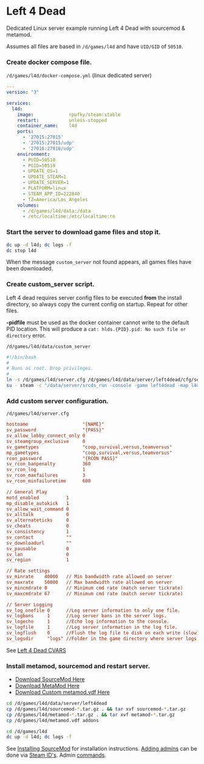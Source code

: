# Left 4 Dead
Dedicated Linux server example running Left 4 Dead with sourcemod & metamod.

Assumes all files are based in `/d/games/l4d` and have
`UID/GID` of `50510`.

### Create docker compose file.
`/d/games/l4d/docker-compose.yml` (linux dedicated server)
``` yaml
---
version: "3"

services:
  l4d:
    image:             rpufky/steam:stable
    restart:           unless-stopped
    container_name:    l4d
    ports:
      - '27015:27015'
      - '27015:27015/udp'
      - '27016:27016/udp'
    environment:
      - PUID=50510
      - PGID=50510
      - UPDATE_OS=1
      - UPDATE_STEAM=1
      - UPDATE_SERVER=1
      - PLATFORM=linux
      - STEAM_APP_ID=222840
      - TZ=America/Los_Angeles
    volumes:
      - /d/games/l4d/data:/data
      - /etc/localtime:/etc/localtime:ro

```

### Start the server to download game files and stop it.
``` bash
dc up -d l4d; dc logs -f
dc stop l4d
```
When the message `custom_server` not found appears, all games files have been
downloaded.

### Create custom_server script.
Left 4 dead requires server config files to be executed **from** the install
directory, so always copy the current config on startup. Repeat for other
files.

**-pidfile** must be used as the docker container cannot write to the default
PID location. This will produce a `cat: hlds.{PID}.pid: No such file or
directory` error.

`/d/games/l4d/data/custom_server`
``` bash
#!/bin/bash
#
# Runs as root. Drop privileges.
#
ln -s /d/games/l4d/server.cfg /d/games/l4d/data/server/left4dead/cfg/server.cfg 2> /dev/null
su - steam -c "/data/server/srcds_run -console -game left4dead -map l4d_hospital01_apartment -port 27015 +maxplayers 4 -nohltv +exec /data/server/left4dead/cfg/server.cfg -pidfile /data/server/l4d.pid"
```

### Add custom server configuration.
`/d/games/l4d/server.cfg`
``` ini
hostname                    "{NAME}"
sv_password                 "{PASS}"
sv_allow_lobby_connect_only 0
sv_steamgroup_exclusive     0
sv_gametypes                "coop,survival,versus,teamversus"
mp_gametypes                "coop,survival,versus,teamversus"
rcon_password               "{RCON PASS}"
sv_rcon_banpenalty          360
sv_rcon_log                 1
sv_rcon_maxfailures         3
sv_rcon_minfailuretime      600

// General Play
motd_enabled          1
mp_disable_autokick   1
sv_allow_wait_command 0
sv_alltalk            0
sv_alternateticks     0
sv_cheats             0
sv_consistency        1
sv_contact            ""
sv_downloadurl        ""
sv_pausable           0
sv_lan                0
sv_region             1

// Rate settings
sv_minrate    40000   // Min bandwidth rate allowed on server
sv_maxrate    50000   // Max bandwidth rate allowed on server
sv_mincmdrate 0       // Minimum cmd rate (match server tickrate)
sv_maxcmdrate 67      // Minimum cmd rate (match server tickrate)

// Server Logging
sv_log_onefile 0      //Log server information to only one file.
sv_logbans     1      //Log server bans in the server logs.
sv_logecho     1      //Echo log information to the console.
sv_logfile     1      //Log server information in the log file.
sv_logflush    0      //Flush the log file to disk on each write (slow).
sv_logsdir     "logs" //Folder in the game directory where server logs will be stored.
```
See [Left 4 Dead CVARS](https://developer.valvesoftware.com/wiki/List_of_L4D_Cvars)

### Install metamod, sourcemod and restart server.
* [Download SourceMod Here](https://www.sourcemod.net/)
* [Download MetaMod Here](http://www.sourcemm.net/)
* [Download Custom metamod.vdf Here](https://www.metamodsource.net/vdf)

``` bash
cd /d/games/l4d/data/server/left4dead
cp /d/games/l4d/sourcemod-*.tar.gz . && tar xvf sourcemod-*.tar.gz
cp /d/games/l4d/metamod-*.tar.gz . && tar xvf metamod-*.tar.gz
cp /d/games/l4d/metamod.vdf addons

cd /d/games/l4d
dc up -d l4d; dc logs -f
```

See [Installing SourceMod](https://wiki.alliedmods.net/Installing_SourceMod) for
installation instructions. [Adding admins](https://wiki.alliedmods.net/Adding_Admins_(SourceMod))
can be done via [Steam ID's](https://steamid.io/). Admin [commands](https://wiki.alliedmods.net/Admin_Commands_(SourceMod)).
